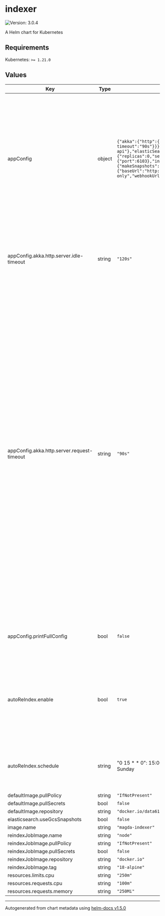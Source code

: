 # indexer

![Version: 3.0.4](https://img.shields.io/badge/Version-3.0.4-informational?style=flat-square)

A Helm chart for Kubernetes

## Requirements

Kubernetes: `>= 1.21.0`

## Values

| Key | Type | Default | Description |
|-----|------|---------|-------------|
| appConfig | object | `{"akka":{"http":{"server":{"idle-timeout":"120s","request-timeout":"90s"}}},"authApi":{"baseUrl":"http://authorization-api"},"elasticSearch":{"replicas":0,"serverUrl":"http://opensearch:9200","shards":1},"http":{"port":6103},"indexer":{"makeSnapshots":false,"readSnapshots":false},"printFullConfig":false,"registry":{"baseUrl":"http://registry-api","readOnlyBaseUrl":"http://registry-api-read-only","webhookUrl":"http://indexer/v0/registry-hook"}}` | application config. Allow to configure any application config fields. For all available configuration fields and their default values, please refer to [application.conf](https://github.com/magda-io/magda/blob/main/magda-indexer/src/main/resources/application.conf) This config field is available since v2.2.5 Previous versions' obsolete are still supported for backward compatible reason |
| appConfig.akka.http.server.idle-timeout | string | `"120s"` | The time after which an idle connection will be automatically closed. Set to `infinite` to completely disable idle connection timeouts. |
| appConfig.akka.http.server.request-timeout | string | `"90s"` | Defines the default time period within which the application has to produce an HttpResponse for any given HttpRequest it received. The timeout begins to run when the *end* of the request has been received, so even potentially long uploads can have a short timeout. Set to `infinite` to completely disable request timeout checking. Make sure this timeout is smaller than the idle-timeout, otherwise, the idle-timeout will kick in first and reset the TCP connection without a response. If this setting is not `infinite` the HTTP server layer attaches a `Timeout-Access` header to the request, which enables programmatic customization of the timeout period and timeout response for each request individually. |
| appConfig.printFullConfig | bool | `false` | whether print out full config data at application starting up for debug purpose only |
| autoReIndex.enable | bool | `true` | Whether turn on the cronjob to trigger reindex. `publisher` & `format` indices might contains obsolete records which require the triming / reindex process to be removed. |
| autoReIndex.schedule | string | "0 15 * * 0": 15:00PM UTC timezone (1:00AM in AEST Sydney timezone) on every Sunday | auto reindex cronjob schedule string. specified using unix-cron format (in UTC timezone by default). |
| defaultImage.pullPolicy | string | `"IfNotPresent"` |  |
| defaultImage.pullSecrets | bool | `false` |  |
| defaultImage.repository | string | `"docker.io/data61"` |  |
| elasticsearch.useGcsSnapshots | bool | `false` |  |
| image.name | string | `"magda-indexer"` |  |
| reindexJobImage.name | string | `"node"` |  |
| reindexJobImage.pullPolicy | string | `"IfNotPresent"` |  |
| reindexJobImage.pullSecrets | bool | `false` |  |
| reindexJobImage.repository | string | `"docker.io"` |  |
| reindexJobImage.tag | string | `"18-alpine"` |  |
| resources.limits.cpu | string | `"250m"` |  |
| resources.requests.cpu | string | `"100m"` |  |
| resources.requests.memory | string | `"250Mi"` |  |

----------------------------------------------
Autogenerated from chart metadata using [helm-docs v1.5.0](https://github.com/norwoodj/helm-docs/releases/v1.5.0)
